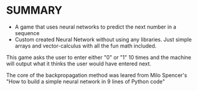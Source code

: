 # SUMMARY
- A game that uses neural networks to predict the next number in a sequence
- Custom created Neural Network without using any libraries. Just simple arrays and vector-calculus with all the fun math included.  






This game asks the user to enter either "0" or "1" 10 times and the machine will output what it thinks the user would have entered next.

The core of the backpropagation method was leared from Milo Spencer's "How to build a simple neural network in 9 lines of Python code"
